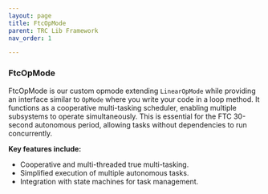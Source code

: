 ```yaml
---
layout: page
title: FtcOpMode
parent: TRC Lib Framework
nav_order: 1

---
```


### FtcOpMode

FtcOpMode is our custom opmode extending `LinearOpMode` while providing an interface similar to `OpMode` where you write your code in a loop method. It functions as a cooperative multi-tasking scheduler, enabling multiple subsystems to operate simultaneously. This is essential for the FTC 30-second autonomous period, allowing tasks without dependencies to run concurrently.

**Key features include:**
- Cooperative and multi-threaded true multi-tasking.
- Simplified execution of multiple autonomous tasks.
- Integration with state machines for task management.
